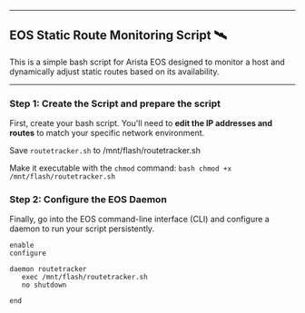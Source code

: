 -----

## EOS Static Route Monitoring Script 🛰️

This is a simple bash script for Arista EOS designed to monitor a host and dynamically adjust static routes based on its availability.

-----

### Step 1: Create the Script and prepare the script

First, create your bash script. You'll need to **edit the IP addresses and routes** to match your specific network environment.

Save `routetracker.sh` to /mnt/flash/routetracker.sh

Make it executable with the `chmod` command:
    ```bash
    chmod +x /mnt/flash/routetracker.sh
    ```

### Step 2: Configure the EOS Daemon

Finally, go into the EOS command-line interface (CLI) and configure a daemon to run your script persistently.

```cli
enable
configure

daemon routetracker
   exec /mnt/flash/routetracker.sh
   no shutdown

end
```
